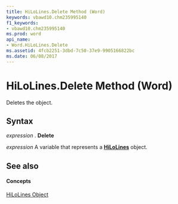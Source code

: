 ```yaml
---
title: HiLoLines.Delete Method (Word)
keywords: vbawd10.chm235995140
f1_keywords:
- vbawd10.chm235995140
ms.prod: word
api_name:
- Word.HiLoLines.Delete
ms.assetid: 4fcb2251-3dbd-7c50-37e9-9905166822bc
ms.date: 06/08/2017
---
```



# HiLoLines.Delete Method (Word)

Deletes the object.


## Syntax

 _expression_ . **Delete**

 _expression_ A variable that represents a **[HiLoLines](hilolines-object-word.md)** object.


## See also


#### Concepts


[HiLoLines Object](hilolines-object-word.md)

